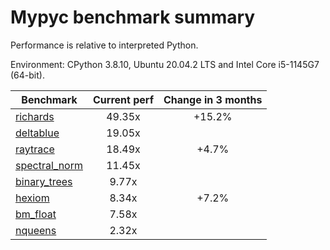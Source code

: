 # Mypyc benchmark summary

Performance is relative to interpreted Python.

Environment: CPython 3.8.10, Ubuntu 20.04.2 LTS and Intel Core i5-1145G7 (64-bit).

| Benchmark | Current perf | Change in 3 months |
| --- | :---: | :---: |
| [richards](benchmarks/richards.md) | 49.35x | +15.2% |
| [deltablue](benchmarks/deltablue.md) | 19.05x |  |
| [raytrace](benchmarks/raytrace.md) | 18.49x | +4.7% |
| [spectral_norm](benchmarks/spectral_norm.md) | 11.45x |  |
| [binary_trees](benchmarks/binary_trees.md) | 9.77x |  |
| [hexiom](benchmarks/hexiom.md) | 8.34x | +7.2% |
| [bm_float](benchmarks/bm_float.md) | 7.58x |  |
| [nqueens](benchmarks/nqueens.md) | 2.32x |  |
